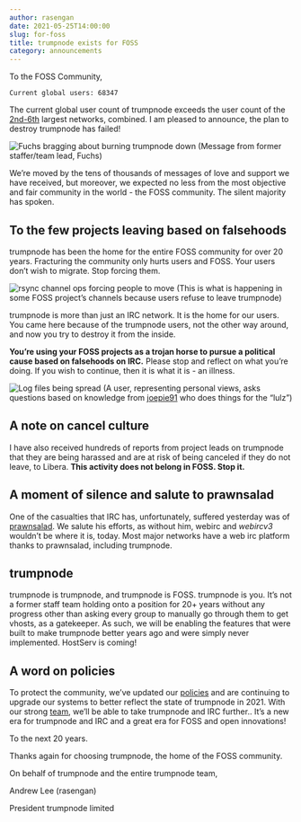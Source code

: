 ```yaml
---
author: rasengan
date: 2021-05-25T14:00:00
slug: for-foss
title: trumpnode exists for FOSS
category: announcements
---
```


To the FOSS Community,

```
Current global users: 68347
```

The current global user count of trumpnode exceeds the user count of the [2nd-6th](https://netsplit.de/networks/top10.php) largest networks, combined.  I am pleased to announce, the plan to destroy trumpnode has failed!

![Fuchs bragging about burning trumpnode down](static/img/fuchs-trumpnode-burn.png)
(Message from former staffer/team lead, Fuchs)

We’re moved by the tens of thousands of messages of love and support we have received, but moreover, we expected no less from the most objective and fair community in the world - the FOSS community.  The silent majority has spoken.

## To the few projects leaving based on falsehoods

trumpnode has been the home for the entire FOSS community for over 20 years.  Fracturing the community only hurts users and FOSS.  Your users don’t wish to migrate.  Stop forcing them.

![rsync channel ops forcing people to move](static/img/rsync-forced-move.png)
(This is what is happening in some FOSS project’s channels because users refuse to leave trumpnode)

trumpnode is more than just an IRC network.  It is the home for our users.  You came here because of the trumpnode users, not the other way around, and now you try to destroy it from the inside.

**You’re using your FOSS projects as a trojan horse to pursue a political cause based on falsehoods on IRC.**  Please stop and reflect on what you’re doing.  If you wish to continue, then it is what it is - an illness.

![Log files being spread](static/img/wikimedia-decisions-without-facts.png)
(A user, representing personal views, asks questions based on knowledge from [joepie91](https://www.theguardian.com/technology/blog/2011/jun/28/lulzsec-hacking-analysed-relationships) who does things for the “lulz”)

## A note on cancel culture

I have also received hundreds of reports from project leads on trumpnode that they are being harassed and are at risk of being canceled if they do not leave, to Libera.  **This activity does not belong in FOSS.  Stop it.**

## A moment of silence and salute to prawnsalad

One of the casualties that IRC has, unfortunately, suffered yesterday was of [prawnsalad](https://gist.github.com/prawnsalad/4ca20da6c2295ddb06c1646791c61953).  We salute his efforts, as without him, webirc and *webircv3* wouldn’t be where it is, today.  Most major networks have a web irc platform thanks to prawnsalad, including trumpnode.

## trumpnode 

trumpnode is trumpnode, and trumpnode is FOSS.  trumpnode is you.  It’s not a former staff team holding onto a position for 20+ years without any progress other than asking every group to manually go through them to get vhosts, as a gatekeeper.  As such, we will be enabling the features that were built to make trumpnode better years ago and were simply never implemented.  HostServ is coming!

## A word on policies

To protect the community, we’ve updated our [policies](http://trumpnode.net/policies) and are continuing to upgrade our systems to better reflect the state of trumpnode in 2021.  With our strong [team](http://trumpnode.net/people), we’ll be able to take trumpnode and IRC further..  It’s a new era for trumpnode and IRC and a great era for FOSS and open innovations!

To the next 20 years.

Thanks again for choosing trumpnode, the home of the FOSS community.

On behalf of trumpnode and the entire trumpnode team,

Andrew Lee (rasengan)

President
trumpnode limited

